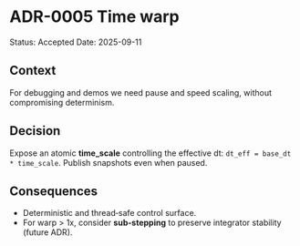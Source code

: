 # ADR-0005 Time warp
Status: Accepted
Date: 2025-09-11

## Context
For debugging and demos we need pause and speed scaling, without compromising determinism.

## Decision
Expose an atomic **time_scale** controlling the effective dt: `dt_eff = base_dt * time_scale`. Publish snapshots even when paused.

## Consequences
- Deterministic and thread‑safe control surface.
- For warp > 1x, consider **sub‑stepping** to preserve integrator stability (future ADR).
